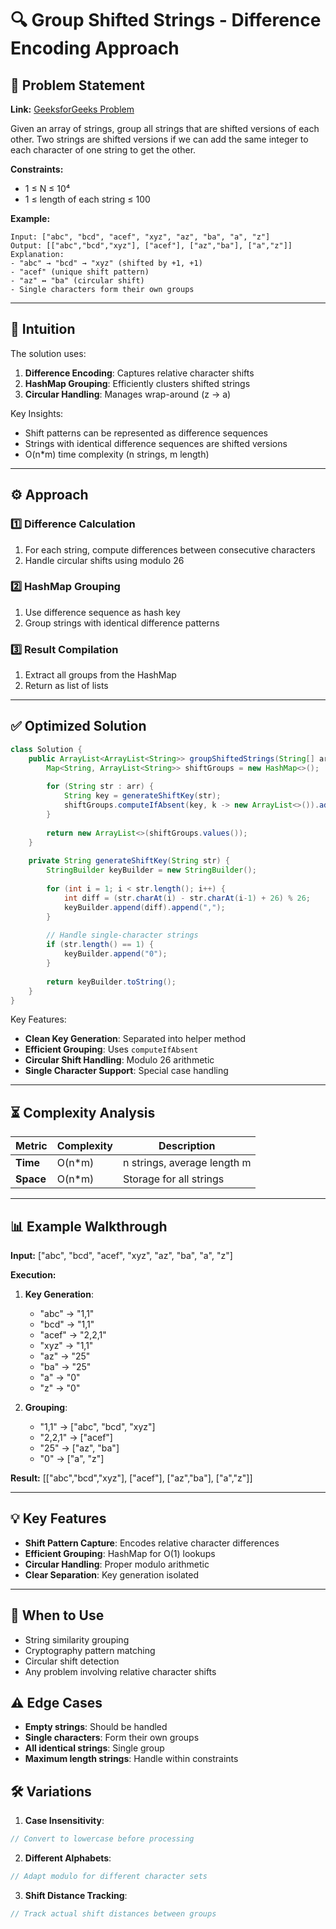 # 🔍 Group Shifted Strings - Difference Encoding Approach

## 📜 Problem Statement
**Link:** [GeeksforGeeks Problem](https://www.geeksforgeeks.org/problems/group-shifted-string/1?page=1&company=Google&sortBy=latest)

Given an array of strings, group all strings that are shifted versions of each other. Two strings are shifted versions if we can add the same integer to each character of one string to get the other.

**Constraints:**
- 1 ≤ N ≤ 10⁴
- 1 ≤ length of each string ≤ 100

**Example:**
```text
Input: ["abc", "bcd", "acef", "xyz", "az", "ba", "a", "z"]
Output: [["abc","bcd","xyz"], ["acef"], ["az","ba"], ["a","z"]]
Explanation:
- "abc" → "bcd" → "xyz" (shifted by +1, +1)
- "acef" (unique shift pattern)
- "az" ↔ "ba" (circular shift)
- Single characters form their own groups
```

---

## 🧠 Intuition
The solution uses:
1. **Difference Encoding**: Captures relative character shifts
2. **HashMap Grouping**: Efficiently clusters shifted strings
3. **Circular Handling**: Manages wrap-around (z → a)

Key Insights:
- Shift patterns can be represented as difference sequences
- Strings with identical difference sequences are shifted versions
- O(n*m) time complexity (n strings, m length)

---

## ⚙️ Approach
### **1️⃣ Difference Calculation**
1. For each string, compute differences between consecutive characters
2. Handle circular shifts using modulo 26

### **2️⃣ HashMap Grouping**
1. Use difference sequence as hash key
2. Group strings with identical difference patterns

### **3️⃣ Result Compilation**
1. Extract all groups from the HashMap
2. Return as list of lists

---

## ✅ Optimized Solution
```java
class Solution {
    public ArrayList<ArrayList<String>> groupShiftedStrings(String[] arr) {
        Map<String, ArrayList<String>> shiftGroups = new HashMap<>();
        
        for (String str : arr) {
            String key = generateShiftKey(str);
            shiftGroups.computeIfAbsent(key, k -> new ArrayList<>()).add(str);
        }
        
        return new ArrayList<>(shiftGroups.values());
    }
    
    private String generateShiftKey(String str) {
        StringBuilder keyBuilder = new StringBuilder();
        
        for (int i = 1; i < str.length(); i++) {
            int diff = (str.charAt(i) - str.charAt(i-1) + 26) % 26;
            keyBuilder.append(diff).append(",");
        }
        
        // Handle single-character strings
        if (str.length() == 1) {
            keyBuilder.append("0");
        }
        
        return keyBuilder.toString();
    }
}
```

Key Features:
- **Clean Key Generation**: Separated into helper method
- **Efficient Grouping**: Uses `computeIfAbsent`
- **Circular Shift Handling**: Modulo 26 arithmetic
- **Single Character Support**: Special case handling

---

## ⏳ Complexity Analysis
| Metric          | Complexity | Description |
|-----------------|------------|-------------|
| **Time**        | O(n*m)     | n strings, average length m |
| **Space**       | O(n*m)     | Storage for all strings |

---

## 📊 Example Walkthrough

**Input:** ["abc", "bcd", "acef", "xyz", "az", "ba", "a", "z"]

**Execution:**
1. **Key Generation**:
   - "abc" → "1,1"
   - "bcd" → "1,1"
   - "acef" → "2,2,1"
   - "xyz" → "1,1"
   - "az" → "25"
   - "ba" → "25"
   - "a" → "0"
   - "z" → "0"

2. **Grouping**:
   - "1,1" → ["abc", "bcd", "xyz"]
   - "2,2,1" → ["acef"]
   - "25" → ["az", "ba"]
   - "0" → ["a", "z"]

**Result:** [["abc","bcd","xyz"], ["acef"], ["az","ba"], ["a","z"]]

---

## 💡 Key Features
- **Shift Pattern Capture**: Encodes relative character differences
- **Efficient Grouping**: HashMap for O(1) lookups
- **Circular Handling**: Proper modulo arithmetic
- **Clear Separation**: Key generation isolated

---

## 🚀 When to Use
- String similarity grouping
- Cryptography pattern matching
- Circular shift detection
- Any problem involving relative character shifts

## ⚠️ Edge Cases
- **Empty strings**: Should be handled
- **Single characters**: Form their own groups
- **All identical strings**: Single group
- **Maximum length strings**: Handle within constraints

## 🛠 Variations
1. **Case Insensitivity**:
```java
// Convert to lowercase before processing
```

2. **Different Alphabets**:
```java
// Adapt modulo for different character sets
```

3. **Shift Distance Tracking**:
```java
// Track actual shift distances between groups
```
